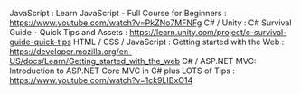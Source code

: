  JavaScript : Learn JavaScript - Full Course for Beginners : https://www.youtube.com/watch?v=PkZNo7MFNFg
 C# / Unity : C# Survival Guide - Quick Tips and Assets : https://learn.unity.com/project/c-survival-guide-quick-tips
HTML / CSS / JavaScript : Getting started with the Web : https://developer.mozilla.org/en-US/docs/Learn/Getting_started_with_the_web
C# / ASP.NET MVC: Introduction to ASP.NET Core MVC in C# plus LOTS of Tips : https://www.youtube.com/watch?v=1ck9LIBxO14